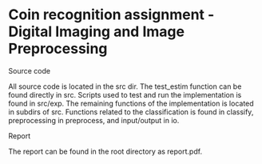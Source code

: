 # Coin recognition assignment - Digital Imaging and Image Preprocessing

Source code

   All source code is located in the src dir. The test_estim function can be
   found directly in src. Scripts used to test and run the implementation is
   found in src/exp. The remaining functions of the implementation is located
   in subdirs of src. Functions related to the classification is found in
   classify, preprocessing in preprocess, and input/output in io.

Report

   The report can be found in the root directory as report.pdf.
